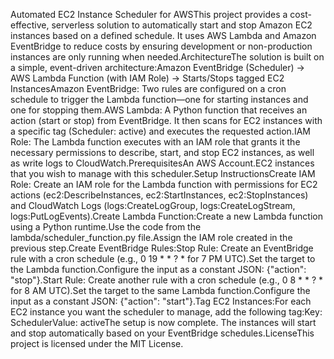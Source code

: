 Automated EC2 Instance Scheduler for AWSThis project provides a cost-effective, serverless solution to automatically start and stop Amazon EC2 instances based on a defined schedule. It uses AWS Lambda and Amazon EventBridge to reduce costs by ensuring development or non-production instances are only running when needed.ArchitectureThe solution is built on a simple, event-driven architecture:Amazon EventBridge (Scheduler) → AWS Lambda Function (with IAM Role) → Starts/Stops tagged EC2 InstancesAmazon EventBridge: Two rules are configured on a cron schedule to trigger the Lambda function—one for starting instances and one for stopping them.AWS Lambda: A Python function that receives an action (start or stop) from EventBridge. It then scans for EC2 instances with a specific tag (Scheduler: active) and executes the requested action.IAM Role: The Lambda function executes with an IAM role that grants it the necessary permissions to describe, start, and stop EC2 instances, as well as write logs to CloudWatch.PrerequisitesAn AWS Account.EC2 instances that you wish to manage with this scheduler.Setup InstructionsCreate IAM Role: Create an IAM role for the Lambda function with permissions for EC2 actions (ec2:DescribeInstances, ec2:StartInstances, ec2:StopInstances) and CloudWatch Logs (logs:CreateLogGroup, logs:CreateLogStream, logs:PutLogEvents).Create Lambda Function:Create a new Lambda function using a Python runtime.Use the code from the lambda/scheduler_function.py file.Assign the IAM role created in the previous step.Create EventBridge Rules:Stop Rule: Create an EventBridge rule with a cron schedule (e.g., 0 19 * * ? * for 7 PM UTC).Set the target to the Lambda function.Configure the input as a constant JSON: {"action": "stop"}.Start Rule: Create another rule with a cron schedule (e.g., 0 8 * * ? * for 8 AM UTC).Set the target to the same Lambda function.Configure the input as a constant JSON: {"action": "start"}.Tag EC2 Instances:For each EC2 instance you want the scheduler to manage, add the following tag:Key: SchedulerValue: activeThe setup is now complete. The instances will start and stop automatically based on your EventBridge schedules.LicenseThis project is licensed under the MIT License.